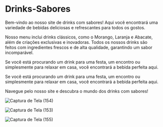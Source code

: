 # Drinks-Sabores

Bem-vindo ao nosso site de drinks com sabores! Aqui você encontrará uma variedade de bebidas deliciosas e refrescantes para todos os gostos.

Nosso menu inclui drinks clássicos, como o Morango, Laranja e Abacate, além de criações exclusivas e inovadoras. Todos os nossos drinks são feitos com ingredientes frescos e de alta qualidade, garantindo um sabor incomparável.

Se você está procurando um drink para uma festa, um encontro ou simplesmente para relaxar em casa, você encontrará a bebida perfeita aqui.

Se você está procurando um drink para uma festa, um encontro ou simplesmente para relaxar em casa, você encontrará a bebida perfeita aqui.

Navegue pelo nosso site e descubra o mundo dos drinks com sabores!


![Captura de Tela (154)](https://github.com/user-attachments/assets/d7e0c96b-4dd0-43c4-8bb4-71c507ce8daf)


![Captura de Tela (153)](https://github.com/user-attachments/assets/72f8e031-3f66-431f-9e91-26d7ca63523f)


![Captura de Tela (155)](https://github.com/user-attachments/assets/38885d9c-d544-4d4c-88e8-0fcfabb9da7b)
